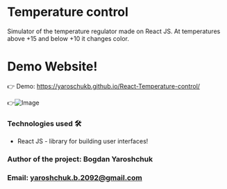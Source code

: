 # Temperature control 
Simulator of the temperature regulator made on React JS.
At temperatures above +15 and below +10 it changes color.

# Demo Website!
👉 Demo: https://yaroschukb.github.io/React-Temperature-control/

👉![Image](https://github.com/yaroschukb/React-Temperature-control/tree/main/screenshot/temperature.png)

### Technologies used 🛠️

* React JS - library for building user interfaces!

### Author of the project: **Bogdan Yaroshchuk**
### Email: **yaroshchuk.b.2092@gmail.com**
     
